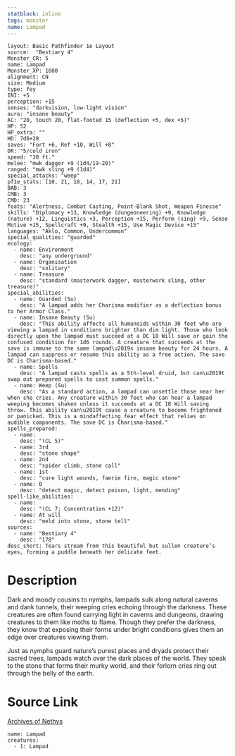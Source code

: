 ```yaml
---
statblock: inline
tags: monster
name: Lampad
---
```

```statblock
layout: Basic Pathfinder 1e Layout
source:  "Bestiary 4"
Monster_CR: 5
name: Lampad
Monster_XP: 1600
alignment: CN
size: Medium
type: fey
INI: +5
perception: +15
senses: "darkvision, low-light vision"
aura: "insane beauty"
AC: "20, touch 20, flat-footed 15 (deflection +5, dex +5)"
HP: 52
HP_extra: ""
HD: 7d6+28
saves: "Fort +6, Ref +10, Will +8"
DR: "5/cold iron"
speed: "30 ft."
melee: "mwk dagger +9 (1d4/19-20)"
ranged: "mwk sling +9 (1d4)"
special_attacks: "weep"
pf1e_stats: [10, 21, 18, 14, 17, 21]
BAB: 3
CMB: 3
CMD: 23
feats: "Alertness, Combat Casting, Point-Blank Shot, Weapon Finesse"
skills: "Diplomacy +13, Knowledge (dungeoneering) +9, Knowledge (nature) +12, Linguistics +3, Perception +15, Perform (sing) +9, Sense Motive +15, Spellcraft +9, Stealth +15, Use Magic Device +15"
languages: "Aklo, Common, Undercommon"
special_qualities: "guarded"
ecology:
  - name: Environment
    desc: "any underground"
  - name: Organisation
    desc: "solitary"
  - name: Treasure
    desc: "standard (masterwork dagger, masterwork sling, other treasure)"
special_abilities:
  - name: Guarded (Su)
    desc: "A lampad adds her Charisma modifier as a deflection bonus to her Armor Class."
  - name: Insane Beauty (Su)
    desc: "This ability affects all humanoids within 30 feet who are viewing a lampad in conditions brighter than dim light. Those who look directly upon the lampad must succeed at a DC 18 Will save or gain the confused condition for 1d6 rounds. A creature that succeeds at the save is immune to the same lampad\u2019s insane beauty for 24 hours. A lampad can suppress or resume this ability as a free action. The save DC is Charisma-based."
  - name: Spells
    desc: "A lampad casts spells as a 5th-level druid, but can\u2019t swap out prepared spells to cast summon spells."
  - name: Weep (Su)
    desc: "As a standard action, a lampad can unsettle those near her when she cries. Any creature within 30 feet who can hear a lampad weeping becomes shaken unless it succeeds at a DC 18 Will saving throw. This ability can\u2019t cause a creature to become frightened or panicked. This is a mindaffecting fear effect that relies on audible components. The save DC is Charisma-based."
spells_prepared:
  - name:
    desc: "(CL 5)"
  - name: 3rd
    desc: "stone shape"
  - name: 2nd
    desc: "spider climb, stone call"
  - name: 1st
    desc: "cure light wounds, faerie fire, magic stone"
  - name: 0
    desc: "detect magic, detect poison, light, mending"
spell-like_abilities:
  - name:
    desc: "(CL 7; Concentration +12)"
  - name: At will
    desc: "meld into stone, stone tell"
sources:
  - name: "Bestiary 4"
    desc: "178"
desc_short: Tears stream from this beautiful but sullen creature’s eyes, forming a puddle beneath her delicate feet.
```
# Description
Dark and moody cousins to nymphs, lampads sulk along natural caverns and dank tunnels, their weeping cries echoing through the darkness. These creatures are often found carrying light in caverns and dungeons, drawing creatures to them like moths to flame. Though they prefer the darkness, they know that exposing their forms under bright conditions gives them an edge over creatures viewing them.

Just as nymphs guard nature’s purest places and dryads protect their sacred trees, lampads watch over the dark places of the world. They speak to the stone that forms their murky world, and their forlorn cries ring out through the belly of the earth.
# Source Link
[Archives of Nethys](https://aonprd.com/MonsterDisplay.aspx?ItemName=Lampad)
```encounter-table
name: Lampad
creatures:
  - 1: Lampad
```
